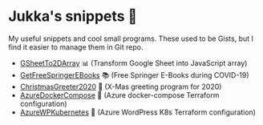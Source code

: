 # Jukka's snippets 📎

My useful snippets and cool small programs. These used to be Gists, but I find it easier to manage them in Git repo.

- [GSheetTo2DArray](./GSheetTo2DArray/GSheetTo2DArray.js) 📊 (Transform Google Sheet into JavaScript array)
- [GetFreeSpringerEBooks](./GetFreeSpringerEBooks/GetFreeSpringerEBooks.sh) 📚 (Free Springer E-Books during COVID-19)
- [ChristmasGreeter2020](./ChristmasGreeter2020/ChristmasGreeter2020.js) 🎄 (X-Mas greeting program for 2020)
- [AzureDockerCompose](./AzureDockerCompose/main.tf) 💠 (Azure docker-compose Terraform configuration)
- [AzureWPKubernetes](./AzureWPKubernetes/main.tf) 💠 (Azure WordPress K8s Terraform configuration)
